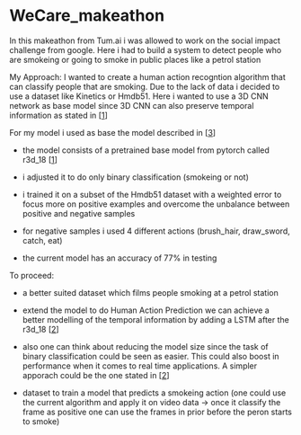 # WeCare_makeathon

In this makeathon from Tum.ai i was allowed to work on the social impact challenge from google.
Here i had to build a system to detect people who are smokeing or going to smoke in public places like a petrol station

My Approach:
I wanted to create a human action recogntion algorithm that can classify people that are smoking.
Due to the lack of data i decided to use a dataset like Kinetics or Hmdb51.
Here i wanted to use a 3D CNN network as base model since 3D CNN can also preserve temporal information as stated in [[1]]

For my model i used as base the model described in [[3]]

  - the model consists of a pretrained base model from pytorch called r3d_18 [[1]]
  
  - i adjusted it to do only binary classification (smokeing or not)

  - i trained it on a subset of the Hmdb51 dataset with a weighted error to focus more on positive examples and overcome the unbalance between positive and negative    samples 
  
  - for negative samples i used 4 different actions (brush_hair, draw_sword, catch, eat)

  - the current model has an accuracy of 77% in testing

To proceed:

  - a better suited dataset which films people smoking at a petrol station

  - extend the model to do Human Action Prediction we can achieve a better modelling of the temporal information by adding a LSTM after the r3d_18 [[2]]

  - also one can think about reducing the model size since the task of binary classification could be seen as easier. This could also boost in performance when it comes to real time applications. A simpler apporach could be the one stated in [[2]]

  - dataset to train a model that predicts a smokeing action
    (one could use the current algorithm and apply it on video data -> once it classify the frame as positive one can use the frames in prior before the peron starts to smoke)
    
[1]:  https://arxiv.org/abs/1711.11248  
[2]:  https://link.springer.com/content/pdf/10.1007/s42979-020-00293-x.pdf
[3]:  https://medium.com/@sauravsharma_19630/action-recognition-with-inbuilt-pytorch-features-ac2280d1c338

    
